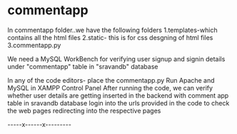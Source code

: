 # commentapp

In commentapp folder..we have the following folders
1.templates-which contains all the html files
2.static- this is for css desgning of html files
3.commentapp.py

We need a MySQL WorkBench for verifying user signup and signin details under "commentapp" table in "sravandb" database

In any of the code editors- place the commentapp.py
Run Apache and MySQL in XAMPP Control Panel
After running the code, we can verify whether user details are getting inserted in the backend with comment app table in sravandb database
login into the urls provided in the code to check the web pages redirecting into the respective pages

-----x------x---------


